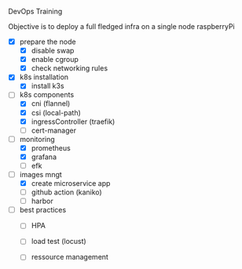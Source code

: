 DevOps Training

Objective is to deploy a full fledged infra on a single node raspberryPi

- [x] prepare the node
    - [x] disable swap
    - [x] enable cgroup
    - [x] check networking rules
- [x] k8s installation
    - [x] install k3s
- [ ] k8s components
    - [x] cni (flannel)
    - [x] csi (local-path)
    - [x] ingressController (traefik)
    - [ ] cert-manager
- [ ] monitoring
    - [x] prometheus
    - [x] grafana
    - [ ] efk
- [ ] images mngt    
    - [x] create microservice app
    - [ ] github action (kaniko)
    - [ ] harbor
- [ ] best practices
    - [ ] HPA
    - [ ] load test (locust)
    - [ ] ressource management
    